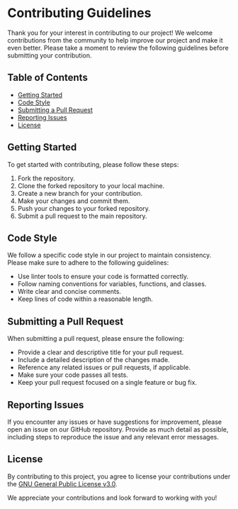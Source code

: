 # Contributing Guidelines

Thank you for your interest in contributing to our project! We welcome contributions from the community to help improve our project and make it even better. Please take a moment to review the following guidelines before submitting your contribution.

## Table of Contents

- [Getting Started](#getting-started)
- [Code Style](#code-style)
- [Submitting a Pull Request](#submitting-a-pull-request)
- [Reporting Issues](#reporting-issues)
- [License](#license)

## Getting Started

To get started with contributing, please follow these steps:

1. Fork the repository.
2. Clone the forked repository to your local machine.
3. Create a new branch for your contribution.
4. Make your changes and commit them.
5. Push your changes to your forked repository.
6. Submit a pull request to the main repository.

## Code Style

We follow a specific code style in our project to maintain consistency. Please make sure to adhere to the following guidelines:

- Use linter tools to ensure your code is formatted correctly.
- Follow naming conventions for variables, functions, and classes.
- Write clear and concise comments.
- Keep lines of code within a reasonable length.

## Submitting a Pull Request

When submitting a pull request, please ensure the following:

- Provide a clear and descriptive title for your pull request.
- Include a detailed description of the changes made.
- Reference any related issues or pull requests, if applicable.
- Make sure your code passes all tests.
- Keep your pull request focused on a single feature or bug fix.

## Reporting Issues

If you encounter any issues or have suggestions for improvement, please open an issue on our GitHub repository. Provide as much detail as possible, including steps to reproduce the issue and any relevant error messages.

## License

By contributing to this project, you agree to license your contributions under the [GNU General Public License v3.0](LICENSE).

We appreciate your contributions and look forward to working with you!
